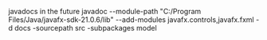 javadocs in the future 
javadoc --module-path "C:/Program Files/Java/javafx-sdk-21.0.6/lib" --add-modules javafx.controls,javafx.fxml -d docs -sourcepath src -subpackages model